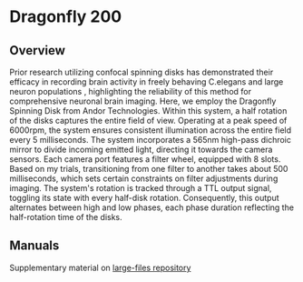 # Dragonfly 200

## Overview
Prior research utilizing confocal spinning disks has demonstrated their efficacy in recording brain activity in freely behaving C.elegans and large neuron populations
, highlighting the reliability of this method for comprehensive neuronal brain imaging. Here, we employ the Dragonfly Spinning Disk from Andor Technologies. 
Within this system, a half rotation of the disks captures the entire field of view. Operating at a peak speed of 6000rpm, the system ensures consistent illumination across
the entire field every 5 milliseconds. The system incorporates a 565nm high-pass dichroic mirror to divide incoming emitted light, directing it towards the camera sensors. 
Each camera port features a filter wheel, equipped with 8 slots. Based on my trials, transitioning from one filter to another takes about 500 milliseconds, which sets certain 
constraints on filter adjustments during imaging. The system's rotation is tracked through a TTL output signal, toggling its state with every half-disk rotation. Consequently, 
this output alternates between high and low phases, each phase duration reflecting the half-rotation time of the disks.

## Manuals
Supplementary material on [large-files repository](https://github.com/venkatachalamlab/large-files/tree/master/manuals/dragonfly)

